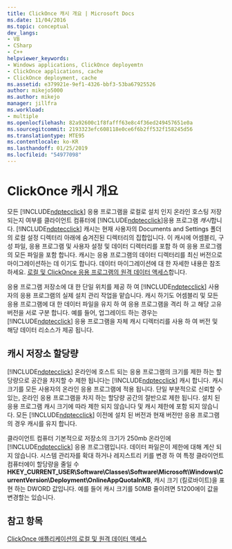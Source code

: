 ```yaml
---
title: ClickOnce 캐시 개요 | Microsoft Docs
ms.date: 11/04/2016
ms.topic: conceptual
dev_langs:
- VB
- CSharp
- C++
helpviewer_keywords:
- Windows applications, ClickOnce deployemtn
- ClickOnce applications, cache
- ClickOnce deployment, cache
ms.assetid: e379921e-9ef1-4326-bbf3-53ba67925526
author: mikejo5000
ms.author: mikejo
manager: jillfra
ms.workload:
- multiple
ms.openlocfilehash: 82a92600c1f8fafff63e8c4f36ed249457651e0a
ms.sourcegitcommit: 2193323efc608118e0ce6f6b2ff532f158245d56
ms.translationtype: MTE95
ms.contentlocale: ko-KR
ms.lasthandoff: 01/25/2019
ms.locfileid: "54977098"
---
```

# <a name="clickonce-cache-overview"></a>ClickOnce 캐시 개요
모든 [!INCLUDE[ndptecclick](../deployment/includes/ndptecclick_md.md)] 응용 프로그램을 로컬로 설치 인지 온라인 호스팅 저장 되는지 여부를 클라이언트 컴퓨터에 [!INCLUDE[ndptecclick](../deployment/includes/ndptecclick_md.md)]응용 프로그램 *캐시*합니다. [!INCLUDE[ndptecclick](../deployment/includes/ndptecclick_md.md)] 캐시는 현재 사용자의 Documents and Settings 폴더의 로컬 설정 디렉터리 아래에 숨겨진된 디렉터리의 집합입니다. 이 캐시에 어셈블리, 구성 파일, 응용 프로그램 및 사용자 설정 및 데이터 디렉터리를 포함 하 여 응용 프로그램의 모든 파일을 포함 합니다. 캐시는 응용 프로그램의 데이터 디렉터리를 최신 버전으로 마이그레이션하는 데 이기도 합니다. 데이터 마이그레이션에 대 한 자세한 내용은 참조 하세요. [로컬 및 ClickOnce 응용 프로그램의 원격 데이터 액세스](../deployment/accessing-local-and-remote-data-in-clickonce-applications.md)합니다.  
  
 응용 프로그램 저장소에 대 한 단일 위치를 제공 하 여 [!INCLUDE[ndptecclick](../deployment/includes/ndptecclick_md.md)] 사용자의 응용 프로그램의 실제 설치 관리 작업을 맡습니다. 캐시 하기도 어셈블리 및 모든 응용 프로그램에 대 한 데이터 파일을 유지 하 여 응용 프로그램을 격리 하 고 해당 고유 버전을 서로 구분 합니다. 예를 들어, 업그레이드 하는 경우는 [!INCLUDE[ndptecclick](../deployment/includes/ndptecclick_md.md)] 응용 프로그램을 자체 캐시 디렉터리를 사용 하 여 버전 및 해당 데이터 리소스가 제공 됩니다.  
  
## <a name="cache-storage-quota"></a>캐시 저장소 할당량  
 [!INCLUDE[ndptecclick](../deployment/includes/ndptecclick_md.md)] 온라인에 호스트 되는 응용 프로그램의 크기를 제한 하는 할당량으로 공간을 차지할 수 제한 됩니다는 [!INCLUDE[ndptecclick](../deployment/includes/ndptecclick_md.md)] 캐시 합니다. 캐시 크기를 모든 사용자의 온라인 응용 프로그램에 적용 됩니다. 단일 부분적으로 신뢰할 수 있는, 온라인 응용 프로그램을 차지 하는 할당량 공간의 절반으로 제한 됩니다. 설치 된 응용 프로그램 캐시 크기에 따라 제한 되지 않습니다 및 캐시 제한에 포함 되지 않습니다. 모든 [!INCLUDE[ndptecclick](../deployment/includes/ndptecclick_md.md)] 이전에 설치 된 버전과 현재 버전만 응용 프로그램의 경우 캐시를 유지 합니다.  
  
 클라이언트 컴퓨터 기본적으로 저장소의 크기가 250mb 온라인에 [!INCLUDE[ndptecclick](../deployment/includes/ndptecclick_md.md)] 응용 프로그램입니다. 데이터 파일은이 제한에 대해 계산 되지 않습니다. 시스템 관리자를 확대 하거나 레지스트리 키를 변경 하 여 특정 클라이언트 컴퓨터에이 할당량을 줄일 수 **HKEY_CURRENT_USER\Software\Classes\Software\Microsoft\Windows\CurrentVersion\Deployment\OnlineAppQuotaInKB**, 캐시 크기 (킬로바이트)을 표현 하는 DWORD 값입니다. 예를 들어 캐시 크기를 50MB 줄이려면 51200에이 값을 변경할는 있습니다.  
  
## <a name="see-also"></a>참고 항목  
 [ClickOnce 애플리케이션의 로컬 및 원격 데이터 액세스](../deployment/accessing-local-and-remote-data-in-clickonce-applications.md)